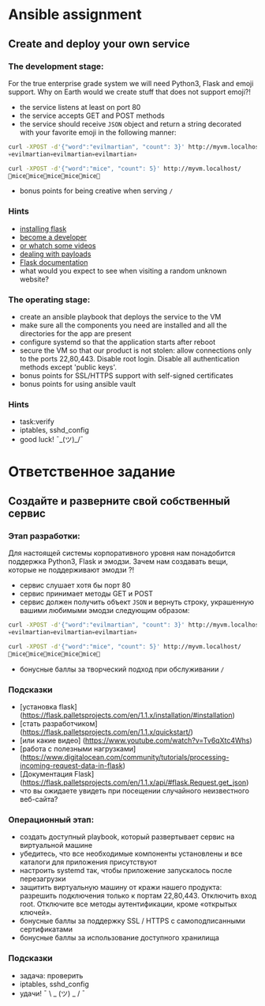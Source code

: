 # Ansible assignment
## Create and deploy your own service
### The development stage:
For the true enterprise grade system we will need Python3, Flask and emoji support. Why on Earth would we create stuff that does not support emoji?!

* the service listens at least on port 80
* the service accepts GET and POST methods
* the service should receive `JSON` object and return a string decorated with your favorite emoji in the following manner:
```sh
curl -XPOST -d'{"word":"evilmartian", "count": 3}' http://myvm.localhost/
💀evilmartian💀evilmartian💀evilmartian💀

curl -XPOST -d'{"word":"mice", "count": 5}' http://myvm.localhost/
🐘mice🐘mice🐘mice🐘mice🐘mice🐘
```
* bonus points for being creative when serving `/`

### Hints
* [installing flask](https://flask.palletsprojects.com/en/1.1.x/installation/#installation)
* [become a developer](https://flask.palletsprojects.com/en/1.1.x/quickstart/)
* [or whatch some videos](https://www.youtube.com/watch?v=Tv6qXtc4Whs)
* [dealing with payloads](https://www.digitalocean.com/community/tutorials/processing-incoming-request-data-in-flask)
* [Flask documentation](https://flask.palletsprojects.com/en/1.1.x/api/#flask.Request.get_json)
* what would you expect to see when visiting a random unknown website?

### The operating stage:
* create an ansible playbook that deploys the service to the VM
* make sure all the components you need are installed and all the directories for the app are present
* configure systemd so that the application starts after reboot
* secure the VM so that our product is not stolen: allow connections only to the ports 22,80,443. Disable root login. Disable all authentication methods except 'public keys'.
* bonus points for SSL/HTTPS support with self-signed certificates
* bonus points for using ansible vault

### Hints
* task:verify
* iptables, sshd_config
* good luck! ¯\_(ツ)_/¯

# Ответственное задание
## Создайте и разверните свой собственный сервис
### Этап разработки:
Для настоящей системы корпоративного уровня нам понадобится поддержка Python3, Flask и эмодзи. Зачем нам создавать вещи, которые не поддерживают эмодзи ?!

* сервис слушает хотя бы порт 80
* сервис принимает методы GET и POST
* сервис должен получить объект `JSON` и вернуть строку, украшенную вашими любимыми эмодзи следующим образом:

```sh
curl -XPOST -d'{"word":"evilmartian", "count": 3}' http://myvm.localhost/
💀evilmartian💀evilmartian💀evilmartian💀

curl -XPOST -d'{"word":"mice", "count": 5}' http://myvm.localhost/
🐘mice🐘mice🐘mice🐘mice🐘mice🐘
```
* бонусные баллы за творческий подход при обслуживании `/`

### Подсказки
* [установка flask] (https://flask.palletsprojects.com/en/1.1.x/installation/#installation)
* [стать разработчиком] (https://flask.palletsprojects.com/en/1.1.x/quickstart/)
* [или какие видео] (https://www.youtube.com/watch?v=Tv6qXtc4Whs)
* [работа с полезными нагрузками] (https://www.digitalocean.com/community/tutorials/processing-incoming-request-data-in-flask)
* [Документация Flask] (https://flask.palletsprojects.com/en/1.1.x/api/#flask.Request.get_json)
* что вы ожидаете увидеть при посещении случайного неизвестного веб-сайта?

### Операционный этап:
* создать доступный playbook, который развертывает сервис на виртуальной машине
* убедитесь, что все необходимые компоненты установлены и все каталоги для приложения присутствуют
* настроить systemd так, чтобы приложение запускалось после перезагрузки
* защитить виртуальную машину от кражи нашего продукта: разрешить подключения только к портам 22,80,443. Отключить вход root. Отключите все методы аутентификации, кроме «открытых ключей».
* бонусные баллы за поддержку SSL / HTTPS с самоподписанными сертификатами
* бонусные баллы за использование доступного хранилища

### Подсказки
* задача: проверить
* iptables, sshd_config
* удачи! ¯ \ _ (ツ) _ / ¯
